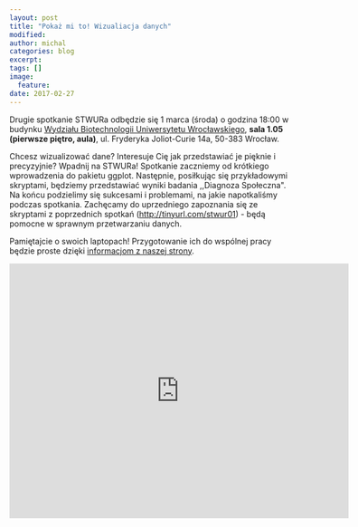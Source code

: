 ```yaml
---
layout: post
title: "Pokaż mi to! Wizualiacja danych"
modified:
author: michal
categories: blog
excerpt:
tags: []
image:
  feature:
date: 2017-02-27
---
```


Drugie spotkanie STWURa odbędzie się 1 marca (środa) o godzina 18:00 w budynku [Wydziału Biotechnologii Uniwersytetu Wrocławskiego](www.biotech.uni.wroc.pl), **sala 1.05 (pierwsze piętro, aula)**, ul. Fryderyka Joliot-Curie 14a, 50-383 Wrocław.

Chcesz wizualizować dane? Interesuje Cię jak przedstawiać je pięknie i precyzyjnie? Wpadnij na STWURa! Spotkanie zaczniemy od krótkiego wprowadzenia do pakietu ggplot. Następnie, posiłkując się przykładowymi skryptami, będziemy przedstawiać wyniki badania ,,Diagnoza Społeczna". Na końcu podzielimy się sukcesami i problemami, na jakie napotkaliśmy podczas spotkania. Zachęcamy do uprzedniego zapoznania się ze skryptami z poprzednich spotkań (http://tinyurl.com/stwur01) - będą pomocne w sprawnym przetwarzaniu danych.

Pamiętajcie o swoich laptopach! Przygotowanie ich do wspólnej pracy będzie proste dzięki [informacjom z naszej strony](https://stwur.github.io/STWUR//articles/przygotowania/).

<div class="icontain">
  <iframe src="https://www.google.com/maps/embed?pb=!1m18!1m12!1m3!1d2504.81336504207!2d17.05112095135786!3d51.11190354726343!2m3!1f0!2f0!3f0!3m2!1i1024!2i768!4f13.1!3m3!1m2!1s0x470fe9d431a65883%3A0xfb9b19e68108ab85!2sWydzia%C5%82+Biotechnologii+Uniwersytetu+Wroc%C5%82awskiego!5e0!3m2!1spl!2spl!4v1484132181053" width="600" height="450" frameborder="0" style="border:0" allowfullscreen></iframe>
</div>
